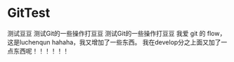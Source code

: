 # GitTest
测试豆豆
测试Git的一些操作打豆豆
测试Git的一些操作打豆豆
我爱 git 的 flow，这是luchenqun
hahaha，我又增加了一些东西。
我在develop分之上面又加了一点东西呢！！！！！！